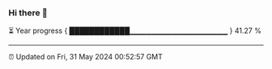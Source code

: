 ### Hi there 👋

⏳ Year progress { ████████████▁▁▁▁▁▁▁▁▁▁▁▁▁▁▁▁▁▁ } 41.27 %

---

⏰ Updated on Fri, 31 May 2024 00:52:57 GMT
